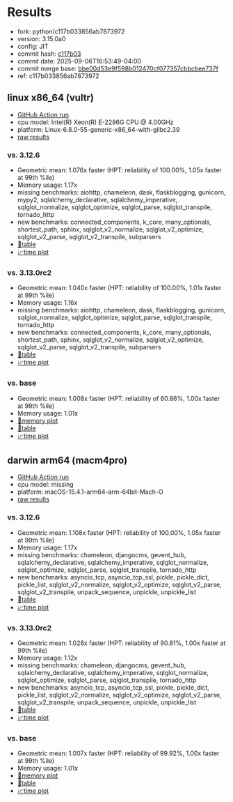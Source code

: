 # Results

- fork: python/c117b033856ab7873972
- version: 3.15.0a0
- config: JIT
- commit hash: [c117b03](https://github.com/python/cpython/commit/c117b03)
- commit date: 2025-09-06T16:53:49-04:00
- commit merge base: [bbe00d53e9f598b012470cf077357cbbcbee737f](https://github.com/python/cpython/commit/bbe00d53e9f598b012470cf077357cbbcbee737f)
- ref: c117b033856ab7873972

## linux x86_64 (vultr)

- [GitHub Action run](https://github.com/facebookexperimental/free-threading-benchmarking/actions/runs/17521278407)
- cpu model: Intel(R) Xeon(R) E-2286G CPU @ 4.00GHz
- platform: Linux-6.8.0-55-generic-x86_64-with-glibc2.39
- [raw results](bm-20250906-vultr-x86_64-python-c117b033856ab7873972-3.15.0a0-c117b03.json)

### vs. 3.12.6

- Geometric mean: 1.076x faster (HPT: reliability of 100.00%, 1.05x faster at 99th %ile)
- Memory usage: 1.17x
- missing benchmarks: aiohttp, chameleon, dask, flaskblogging, gunicorn, mypy2, sqlalchemy_declarative, sqlalchemy_imperative, sqlglot_normalize, sqlglot_optimize, sqlglot_parse, sqlglot_transpile, tornado_http
- new benchmarks: connected_components, k_core, many_optionals, shortest_path, sphinx, sqlglot_v2_normalize, sqlglot_v2_optimize, sqlglot_v2_parse, sqlglot_v2_transpile, subparsers
- [📄table](bm-20250906-vultr-x86_64-python-c117b033856ab7873972-3.15.0a0-c117b03-vs-3.12.6.md)
- [📈time plot](bm-20250906-vultr-x86_64-python-c117b033856ab7873972-3.15.0a0-c117b03-vs-3.12.6.svg)

### vs. 3.13.0rc2

- Geometric mean: 1.040x faster (HPT: reliability of 100.00%, 1.01x faster at 99th %ile)
- Memory usage: 1.16x
- missing benchmarks: aiohttp, chameleon, dask, flaskblogging, gunicorn, sqlglot_normalize, sqlglot_optimize, sqlglot_parse, sqlglot_transpile, tornado_http
- new benchmarks: connected_components, k_core, many_optionals, shortest_path, sphinx, sqlglot_v2_normalize, sqlglot_v2_optimize, sqlglot_v2_parse, sqlglot_v2_transpile, subparsers
- [📄table](bm-20250906-vultr-x86_64-python-c117b033856ab7873972-3.15.0a0-c117b03-vs-3.13.0rc2.md)
- [📈time plot](bm-20250906-vultr-x86_64-python-c117b033856ab7873972-3.15.0a0-c117b03-vs-3.13.0rc2.svg)

### vs. base

- Geometric mean: 1.008x faster (HPT: reliability of 60.86%, 1.00x faster at 99th %ile)
- Memory usage: 1.01x
- [🧠memory plot](bm-20250906-vultr-x86_64-python-c117b033856ab7873972-3.15.0a0-c117b03-vs-base-mem.svg)
- [📄table](bm-20250906-vultr-x86_64-python-c117b033856ab7873972-3.15.0a0-c117b03-vs-base.md)
- [📈time plot](bm-20250906-vultr-x86_64-python-c117b033856ab7873972-3.15.0a0-c117b03-vs-base.svg)

## darwin arm64 (macm4pro)

- [GitHub Action run](https://github.com/facebookexperimental/free-threading-benchmarking/actions/runs/17521278407)
- cpu model: missing
- platform: macOS-15.4.1-arm64-arm-64bit-Mach-O
- [raw results](bm-20250906-macm4pro-arm64-python-c117b033856ab7873972-3.15.0a0-c117b03.json)

### vs. 3.12.6

- Geometric mean: 1.108x faster (HPT: reliability of 100.00%, 1.05x faster at 99th %ile)
- Memory usage: 1.17x
- missing benchmarks: chameleon, djangocms, gevent_hub, sqlalchemy_declarative, sqlalchemy_imperative, sqlglot_normalize, sqlglot_optimize, sqlglot_parse, sqlglot_transpile, tornado_http
- new benchmarks: asyncio_tcp, asyncio_tcp_ssl, pickle, pickle_dict, pickle_list, sqlglot_v2_normalize, sqlglot_v2_optimize, sqlglot_v2_parse, sqlglot_v2_transpile, unpack_sequence, unpickle, unpickle_list
- [📄table](bm-20250906-macm4pro-arm64-python-c117b033856ab7873972-3.15.0a0-c117b03-vs-3.12.6.md)
- [📈time plot](bm-20250906-macm4pro-arm64-python-c117b033856ab7873972-3.15.0a0-c117b03-vs-3.12.6.svg)

### vs. 3.13.0rc2

- Geometric mean: 1.028x faster (HPT: reliability of 90.81%, 1.00x faster at 99th %ile)
- Memory usage: 1.12x
- missing benchmarks: chameleon, djangocms, gevent_hub, sqlalchemy_declarative, sqlalchemy_imperative, sqlglot_normalize, sqlglot_optimize, sqlglot_parse, sqlglot_transpile, tornado_http
- new benchmarks: asyncio_tcp, asyncio_tcp_ssl, pickle, pickle_dict, pickle_list, sqlglot_v2_normalize, sqlglot_v2_optimize, sqlglot_v2_parse, sqlglot_v2_transpile, unpack_sequence, unpickle, unpickle_list
- [📄table](bm-20250906-macm4pro-arm64-python-c117b033856ab7873972-3.15.0a0-c117b03-vs-3.13.0rc2.md)
- [📈time plot](bm-20250906-macm4pro-arm64-python-c117b033856ab7873972-3.15.0a0-c117b03-vs-3.13.0rc2.svg)

### vs. base

- Geometric mean: 1.007x faster (HPT: reliability of 99.92%, 1.00x faster at 99th %ile)
- Memory usage: 1.01x
- [🧠memory plot](bm-20250906-macm4pro-arm64-python-c117b033856ab7873972-3.15.0a0-c117b03-vs-base-mem.svg)
- [📄table](bm-20250906-macm4pro-arm64-python-c117b033856ab7873972-3.15.0a0-c117b03-vs-base.md)
- [📈time plot](bm-20250906-macm4pro-arm64-python-c117b033856ab7873972-3.15.0a0-c117b03-vs-base.svg)

